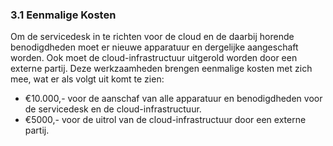 ### 3.1 Eenmalige Kosten

Om de servicedesk in te richten voor de cloud en de daarbij horende benodigdheden moet er nieuwe apparatuur en dergelijke aangeschaft worden. Ook moet de cloud-infrastructuur uitgerold worden door een externe partij. Deze werkzaamheden brengen eenmalige kosten met zich mee, wat er als volgt uit komt te zien:

- €10.000,- voor de aanschaf van alle apparatuur en benodigdheden voor de servicedesk en de cloud-infrastructuur.
- €5000,- voor de uitrol van de cloud-infrastructuur door een externe partij.
